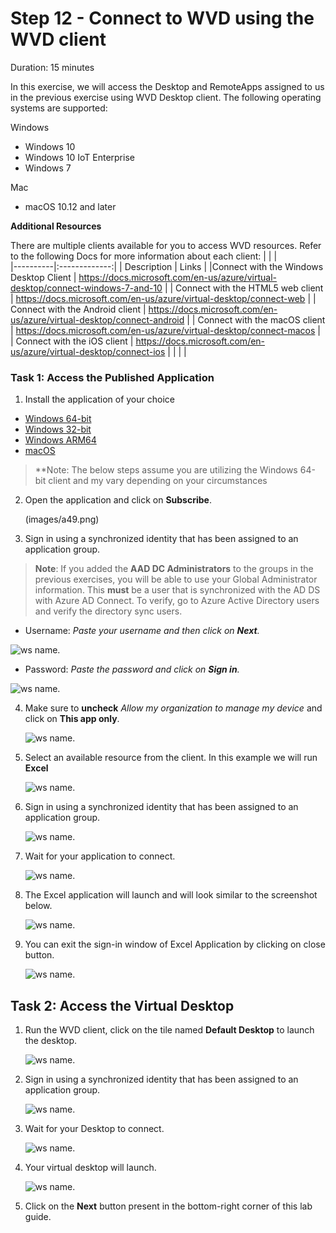 # Step 12 - Connect to WVD using the WVD client

Duration: 15 minutes

In this exercise, we will access the Desktop and RemoteApps assigned to us in the previous exercise using WVD Desktop client.  The following operating systems are supported:

Windows
- Windows 10
- Windows 10 IoT Enterprise
- Windows 7

Mac
- macOS 10.12 and later

**Additional Resources**

There are multiple clients available for you to access WVD resources. Refer to the following Docs for more information about each client:
  |              |            |  
|----------|:-------------:|
| Description | Links |
|Connect with the Windows Desktop Client |  https://docs.microsoft.com/en-us/azure/virtual-desktop/connect-windows-7-and-10 |
| Connect with the HTML5 web client |  https://docs.microsoft.com/en-us/azure/virtual-desktop/connect-web |
| Connect with the Android client | https://docs.microsoft.com/en-us/azure/virtual-desktop/connect-android |
| Connect with the macOS client |  https://docs.microsoft.com/en-us/azure/virtual-desktop/connect-macos |
| Connect with the iOS client | https://docs.microsoft.com/en-us/azure/virtual-desktop/connect-ios |
  |              |            | 


### Task 1: Access the Published Application

1. Install the application of your choice

- [Windows 64-bit](https://go.microsoft.com/fwlink/?linkid=2068602)
- [Windows 32-bit](https://go.microsoft.com/fwlink/?linkid=2098960)
- [Windows ARM64](https://go.microsoft.com/fwlink/?linkid=2098961)
- [macOS](https://apps.apple.com/app/microsoft-remote-desktop/id1295203466?mt=12) 

>**Note: The below steps assume you are utilizing the Windows 64-bit client and my vary depending on your circumstances

2. Open the application and click on **Subscribe**.

   (images/a49.png)
  
  
3. Sign in using a synchronized identity that has been assigned to an application group.

>**Note**: If you added the **AAD DC Administrators** to the groups in the previous exercises, you will be able to use your Global Administrator information.  This **must** be a user that is synchronized with the AD DS with Azure AD Connect.  To verify, go to Azure Active Directory users and verify the directory sync users.

   - Username: *Paste your username* **<inject key="AzureAdUserEmail" />** *and then click on **Next**.*
   
   ![ws name.](images/95.png)

   - Password: *Paste the password* **<inject key="AzureAdUserPassword" />** *and click on **Sign in**.*

   ![ws name.](images/96.png)
   
   
4. Make sure to **uncheck** *Allow my organization to manage my device* and click on **This app only**.

   ![ws name.](images/55.png)


5. Select an available resource from the client. In this example we will run **Excel** 


   ![ws name.](images/ag10.png)
   

6. Sign in using a synchronized identity that has been assigned to an application group.
   
   ![ws name.](images/89.png)
   

7. Wait for your application to connect.

   ![ws name.](images/58.png)
   

8. The Excel application will launch and will look similar to the screenshot below.

   ![ws name.](images/w13.png) 
    
9. You can exit the sign-in window of Excel Application by clicking on close button.

   ![ws name.](images/w11.png)
   
## **Task 2: Access the Virtual Desktop**


1. Run the WVD client, click on the tile named **Default Desktop** to launch the desktop.

   ![ws name.](images/ag11.png)
   

2. Sign in using a synchronized identity that has been assigned to an application group.
   
   ![ws name.](images/89.png)
   

3. Wait for your Desktop to connect.

   ![ws name.](images/62.png)
   

4. Your virtual desktop will launch.
        
   ![ws name.](images/launchwvd1.png)   
    
     
5. Click on the **Next** button present in the bottom-right corner of this lab guide. 
